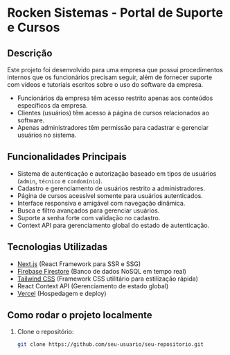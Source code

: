 # Rocken Sistemas - Portal de Suporte e Cursos

## Descrição

Este projeto foi desenvolvido para uma empresa que possui procedimentos internos que os funcionários precisam seguir, além de fornecer suporte com vídeos e tutoriais escritos sobre o uso do software da empresa.  

- Funcionários da empresa têm acesso restrito apenas aos conteúdos específicos da empresa.  
- Clientes (usuários) têm acesso à página de cursos relacionados ao software.  
- Apenas administradores têm permissão para cadastrar e gerenciar usuários no sistema.

## Funcionalidades Principais

- Sistema de autenticação e autorização baseado em tipos de usuários (`admin`, `técnico` e `condomínio`).  
- Cadastro e gerenciamento de usuários restrito a administradores.  
- Página de cursos acessível somente para usuários autenticados.  
- Interface responsiva e amigável com navegação dinâmica.  
- Busca e filtro avançados para gerenciar usuários.  
- Suporte a senha forte com validação no cadastro.  
- Context API para gerenciamento global do estado de autenticação.  

## Tecnologias Utilizadas

- [Next.js](https://nextjs.org/) (React Framework para SSR e SSG)  
- [Firebase Firestore](https://firebase.google.com/docs/firestore) (Banco de dados NoSQL em tempo real)  
- [Tailwind CSS](https://tailwindcss.com/) (Framework CSS utilitário para estilização rápida)  
- React Context API (Gerenciamento de estado global)  
- [Vercel](https://vercel.com/) (Hospedagem e deploy)

## Como rodar o projeto localmente

1. Clone o repositório:

   ```bash
   git clone https://github.com/seu-usuario/seu-repositorio.git
